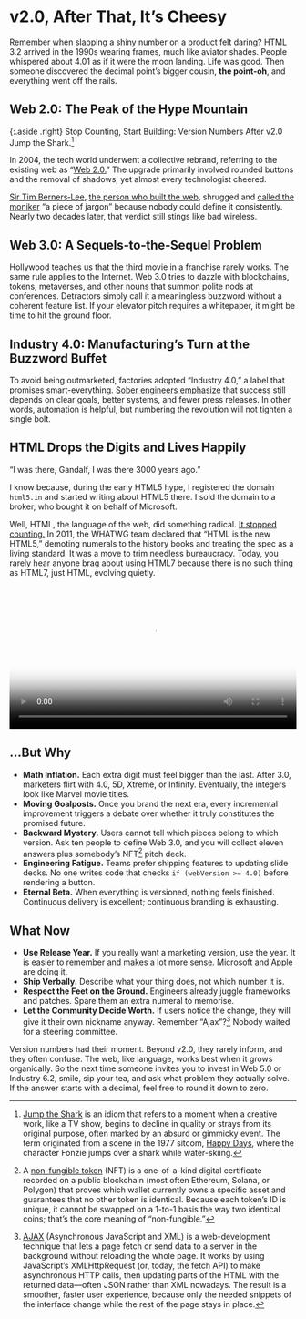 # v2.0, After That, It’s Cheesy

Remember when slapping a shiny number on a product felt daring? HTML 3.2 arrived in the 1990s wearing frames, much like aviator shades. People whispered about 4.01 as if it were the moon landing. Life was good. Then someone discovered the decimal point’s bigger cousin, **the point‑oh**, and everything went off the rails.

## Web 2.0: The Peak of the Hype Mountain

{:.aside .right}
Stop Counting, Start Building: Version Numbers After v2.0 Jump the Shark.[^JumpShark]

In 2004, the tech world underwent a collective rebrand, referring to the existing web as “[Web 2.0.](https://en.wikipedia.org/wiki/Web_2.0)” The upgrade primarily involved rounded buttons and the removal of shadows, yet almost every technologist cheered.

[Sir Tim Berners‑Lee](https://en.wikipedia.org/wiki/Tim_Berners-Lee), [the person who built the web](/2021/world-wide-web-30-years/), shrugged and [called the moniker](https://blog.scienceandmediamuseum.org.uk/what-is-web-2-0/) “a piece of jargon” because nobody could define it consistently. Nearly two decades later, that verdict still stings like bad wireless.

## Web 3.0: A Sequels‑to‑the‑Sequel Problem

Hollywood teaches us that the third movie in a franchise rarely works. The same rule applies to the Internet. Web 3.0 tries to dazzle with blockchains, tokens, metaverses, and other nouns that summon polite nods at conferences. Detractors simply call it a meaningless buzzword without a coherent feature list. If your elevator pitch requires a whitepaper, it might be time to hit the ground floor.

## Industry 4.0: Manufacturing’s Turn at the Buzzword Buffet

To avoid being outmarketed, factories adopted “Industry 4.0,” a label that promises smart-everything. [Sober engineers emphasize](https://blog.isa.org/industry-4.0-focus-on-results-not-industry-spin-and-buzzwords) that success still depends on clear goals, better systems, and fewer press releases. In other words, automation is helpful, but numbering the revolution will not tighten a single bolt.

## HTML Drops the Digits and Lives Happily

“I was there, Gandalf, I was there 3000 years ago.”

I know because, during the early HTML5 hype, I registered the domain `html5.in` and started writing about HTML5 there. I sold the domain to a broker, who bought it on behalf of Microsoft.

Well, HTML, the language of the web, did something radical. [It stopped counting.](https://html5doctor.com/html5-living-standard/) In 2011, the WHATWG team declared that “HTML is the new HTML5,” demoting numerals to the history books and treating the spec as a living standard. It was a move to trim needless bureaucracy. Today, you rarely hear anyone brag about using HTML7 because there is no such thing as HTML7, just HTML, evolving quietly.

[//]: https://www.youtube.com/watch?v=Pp1om8ZxcWc

<video width="100%" height="auto" poster="/static/2025/amara-stop-screenshoting-my-non-fungible-tokens.webp" preload="metadata" controls>
  <source src="/static/2025/amara-stop-screenshoting-my-non-fungible-tokens.mp4" type="video/mp4">
  <source src="/static/2025/amara-stop-screenshoting-my-non-fungible-tokens.webm" type="video/webm">
	[Video Format - Non-Supported Browser]
</video>

## …But Why

- **Math Inflation.** Each extra digit must feel bigger than the last. After 3.0, marketers flirt with 4.0, 5D, Xtreme, or Infinity. Eventually, the integers look like Marvel movie titles.
- **Moving Goalposts.** Once you brand the next era, every incremental improvement triggers a debate over whether it truly constitutes the promised future.
- **Backward Mystery.** Users cannot tell which pieces belong to which version. Ask ten people to define Web 3.0, and you will collect eleven answers plus somebody’s NFT[^NFT] pitch deck.
- **Engineering Fatigue.** Teams prefer shipping features to updating slide decks. No one writes code that checks `if (webVersion >= 4.0)` before rendering a button.
- **Eternal Beta.** When everything is versioned, nothing feels finished. Continuous delivery is excellent; continuous branding is exhausting.

## What Now

- **Use Release Year.** If you really want a marketing version, use the year. It is easier to remember and makes a lot more sense. Microsoft and Apple are doing it.
- **Ship Verbally.** Describe what your thing does, not which number it is.
- **Respect the Feet on the Ground.** Engineers already juggle frameworks and patches. Spare them an extra numeral to memorise.
- **Let the Community Decide Worth.** If users notice the change, they will give it their own nickname anyway. Remember “Ajax”?[^Ajax] Nobody waited for a steering committee.

Version numbers had their moment. Beyond v2.0, they rarely inform, and they often confuse. The web, like language, works best when it grows organically. So the next time someone invites you to invest in Web 5.0 or Industry 6.2, smile, sip your tea, and ask what problem they actually solve. If the answer starts with a decimal, feel free to round it down to zero.

[^JumpShark]: [Jump the Shark](https://en.wikipedia.org/wiki/Jumping_the_shark) is an idiom that refers to a moment when a creative work, like a TV show, begins to decline in quality or strays from its original purpose, often marked by an absurd or gimmicky event. The term originated from a scene in the 1977 sitcom, [Happy Days](https://en.wikipedia.org/wiki/Happy_Days), where the character Fonzie jumps over a shark while water-skiing.

[^NFT]: A [non-fungible token](https://en.wikipedia.org/wiki/Non-fungible_token) (NFT) is a one-of-a-kind digital certificate recorded on a public blockchain (most often Ethereum, Solana, or Polygon) that proves which wallet currently owns a specific asset and guarantees that no other token is identical. Because each token’s ID is unique, it cannot be swapped on a 1-to-1 basis the way two identical coins; that’s the core meaning of “non-fungible.”

[^Ajax]: [AJAX](https://en.wikipedia.org/wiki/Ajax_(programming)) (Asynchronous JavaScript and XML) is a web-development technique that lets a page fetch or send data to a server in the background without reloading the whole page. It works by using JavaScript’s XMLHttpRequest (or, today, the fetch API) to make asynchronous HTTP calls, then updating parts of the HTML with the returned data—often JSON rather than XML nowadays. The result is a smoother, faster user experience, because only the needed snippets of the interface change while the rest of the page stays in place.
